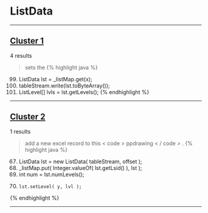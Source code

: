 # ListData

***

## [Cluster 1](./1)
4 results
> sets the 
{% highlight java %}
99. ListData lst = _listMap.get(x);
100. tableStream.write(lst.toByteArray());
101. ListLevel[] lvls = lst.getLevels();
{% endhighlight %}

***

## [Cluster 2](./2)
1 results
> add a new excel record to this < code > ppdrawing < / code > . 
{% highlight java %}
67. ListData lst = new ListData( tableStream, offset );
68. _listMap.put( Integer.valueOf( lst.getLsid() ), lst );
71. int num = lst.numLevels();
76.     lst.setLevel( y, lvl );
{% endhighlight %}

***

